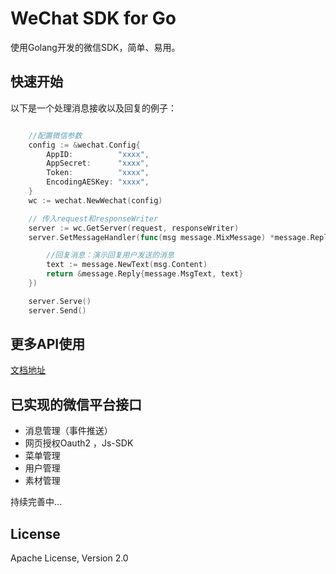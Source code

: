 # WeChat SDK for Go

使用Golang开发的微信SDK，简单、易用。

## 快速开始

以下是一个处理消息接收以及回复的例子：

```go

	//配置微信参数
	config := &wechat.Config{
		AppID:          "xxxx",
		AppSecret:      "xxxx",
		Token:          "xxxx",
		EncodingAESKey: "xxxx",
	}
	wc := wechat.NewWechat(config)

	// 传入request和responseWriter 
	server := wc.GetServer(request, responseWriter)
	server.SetMessageHandler(func(msg message.MixMessage) *message.Reply {

		//回复消息：演示回复用户发送的消息
		text := message.NewText(msg.Content)
		return &message.Reply{message.MsgText, text}
	})

	server.Serve()
	server.Send()

```

## 更多API使用

[文档地址](https://github.com/gowechat/docs)

## 已实现的微信平台接口

- 消息管理（事件推送）
- 网页授权Oauth2 ，Js-SDK
- 菜单管理
- 用户管理
- 素材管理

持续完善中...


## License

Apache License, Version 2.0
